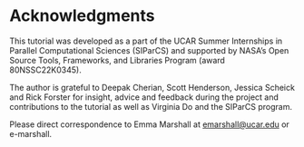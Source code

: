 # Acknowledgments

This tutorial was developed as a part of the UCAR Summer Internships in Parallel Computational Sciences (SIParCS) and supported by NASA’s Open Source Tools, Frameworks, and Libraries Program (award 80NSSC22K0345).

The author is grateful to Deepak Cherian, Scott Henderson, Jessica Scheick and Rick Forster for insight, advice and feedback during the project and contributions to the tutorial as well as Virginia Do and the SIParCS program.

Please direct correspondence to Emma Marshall at emarshall@ucar.edu or e-marshall.